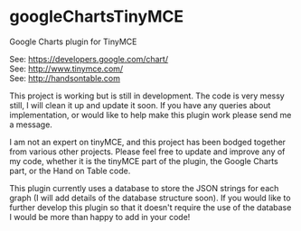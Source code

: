 googleChartsTinyMCE
===================

Google Charts plugin for TinyMCE

See: https://developers.google.com/chart/<br />
See: http://www.tinymce.com/<br/>
See: http://handsontable.com

This project is working but is still in development. The code is very messy still, I will clean it up and update it soon. If you have any queries about implementation, or would like to help make this plugin work please send me a message. 

I am not an expert on tinyMCE, and this project has been bodged together from various other projects. Please feel free to update and improve any of my code, whether it is the tinyMCE part of the plugin, the Google Charts part, or the Hand on Table code.

This plugin currently uses a database to store the JSON strings for each graph (I will add details of the database structure soon). If you would like to further develop this plugin so that it doesn't require the use of the database I would be more than happy to add in your code! 
